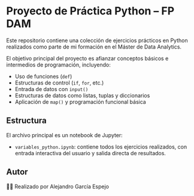 # Proyecto de Práctica Python – FP DAM

Este repositorio contiene una colección de ejercicios prácticos en Python realizados como parte de mi formación en el Máster de Data Analytics.

El objetivo principal del proyecto es afianzar conceptos básicos e intermedios de programación, incluyendo:

- Uso de funciones (`def`)
- Estructuras de control (`if`, `for`, etc.)
- Entrada de datos con `input()`
- Estructuras de datos como listas, tuplas y diccionarios
- Aplicación de `map()` y programación funcional básica

## Estructura

El archivo principal es un notebook de Jupyter:

- `variables_python.ipynb`: contiene todos los ejercicios realizados, con entrada interactiva del usuario y salida directa de resultados.

## Autor

👨‍💻 Realizado por Alejandro García Espejo 
